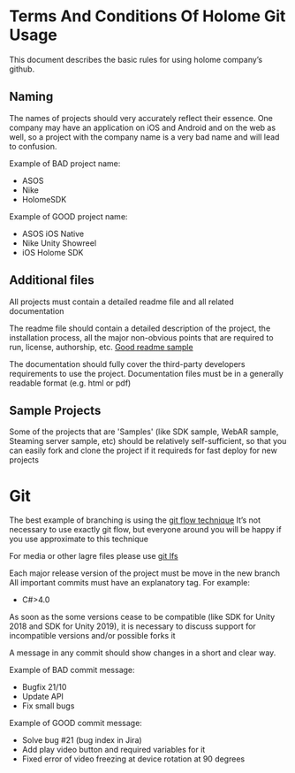 # Terms And Conditions Of Holome Git Usage

This document describes the basic rules for using holome company’s github.

## Naming

The names of projects should very accurately reflect their essence. One company may have an application on  iOS and Android and on the web as well, so a project with the company name is a very bad name and will lead to confusion. 

Example of BAD project name:
  - ASOS
  - Nike
  - HolomeSDK

Example of GOOD project name:
  - ASOS iOS Native
  - Nike Unity Showreel
  - iOS Holome SDK


## Additional files

All projects must contain a detailed readme file and all related documentation

The readme file should contain a detailed description of the project, the installation process, all the major non-obvious points that are required to run, license, authorship, etc.
[Good readme sample](https://github.com/release-it/release-it#readme)

The documentation should fully cover the third-party developers requirements to use the project. Documentation files must be in a generally readable format (e.g. html or pdf)

## Sample Projects

Some of the projects that are 'Samples' (like SDK sample, WebAR sample, Steaming server sample, etc) should be relatively self-sufficient, so that you can easily fork and clone the project if it requireds for fast deploy for new projects

# Git

The best example of branching is using the [git flow technique](https://danielkummer.github.io/git-flow-cheatsheet/)
It’s not necessary to use exactly git flow, but everyone around you will be happy if you use approximate to this technique

For media or other lagre files please use [git lfs](https://git-lfs.github.com/)

Each major release version of the project must be move in the new branch
All important commits must have an explanatory tag. For example: 
- C#>4.0

As soon as the some versions cease to be compatible (like SDK for Unity 2018 and SDK for Unity 2019), it is necessary to discuss support for incompatible versions and/or possible forks it

A message in any commit should show changes in a short and clear way.

Example of BAD commit message:
  - Bugfix 21/10
  - Update API
  - Fix small bugs

Example of GOOD commit message:
  - Solve bug #21 (bug index in Jira)
  - Add play video button and required variables for it
  - Fixed error of video freezing at device rotation at 90 degrees
